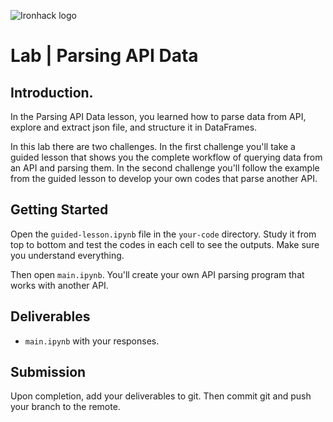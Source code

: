 ![Ironhack logo](https://i.imgur.com/1QgrNNw.png)

# Lab | Parsing API Data

## Introduction.

In the Parsing API Data lesson, you learned how to parse data from API, explore and extract json file, and structure it in DataFrames.

In this lab there are two challenges. In the first challenge you'll take a guided lesson that shows you the complete workflow of querying data from an API and parsing them. In the second challenge you'll follow the example from the guided lesson to develop your own codes that parse another API.

## Getting Started

Open the `guided-lesson.ipynb` file in the `your-code` directory. Study it from top to bottom and test the codes in each cell to see the outputs. Make sure you understand everything.

Then open `main.ipynb`. You'll create your own API parsing program that works with another API.

## Deliverables

- `main.ipynb` with your responses.

## Submission

Upon completion, add your deliverables to git. Then commit git and push your branch to the remote.